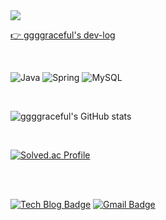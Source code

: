 <!-- https://github.com/kyechan99/capsule-render#color -->

<img align=center src="https://capsule-render.vercel.app/api?type=waving&color=0:EEFF00,100:a82da8&height=300&section=header&text=ggggraceful&fontSize=90"/>

<br/>

[👉 ggggraceful's dev-log](https://ggggraceful.github.io/)


<br/>

![Java](https://img.shields.io/badge/Java-007396.svg?&style=for-the-badge&logo=Java&logoColor=white)
![Spring](https://img.shields.io/badge/Spring-6DB33F.svg?&style=for-the-badge&logo=Spring&logoColor=white)
![MySQL](https://img.shields.io/badge/MySQL-4479A1.svg?&style=for-the-badge&logo=MySQL&logoColor=white)


<br/>

<!-- https://github.com/anuraghazra/github-readme-stats -->

![ggggraceful's GitHub stats](https://github-readme-stats.vercel.app/api?username=ggggraceful&show_icons=true&theme=radical)

<br/>

<!-- [![Solved.ac Profile](http://mazassumnida.wtf/api/generate_badge?boj=ggggraceful)](https://solved.ac/ggggraceful/) -->

[![Solved.ac Profile](http://mazassumnida.wtf/api/generate_badge?boj=ggggraceful)](https://solved.ac/ggggraceful/)

<br/>

<!-- [![Top Langs](https://github-readme-stats.vercel.app/api/top-langs/?username=ggggraceful&layout=compact&theme=dark) -->

 
<br/>


[![Tech Blog Badge](http://img.shields.io/badge/-Tech%20blog-black?style=flat-square&logo=github&link=https://github.com/ggggraceful/)](https://github.com/ggggraceful/)
[![Gmail Badge](https://img.shields.io/badge/Gmail-d14836?style=flat-square&logo=Gmail&logoColor=white&link=mailto:ggggraceful@gmail.com)](mailto:ggggraceful@gmail.com)




